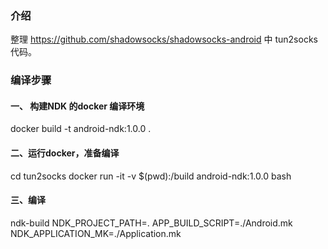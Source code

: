 ### 介绍
整理 https://github.com/shadowsocks/shadowsocks-android 中 tun2socks 代码。

### 编译步骤
#### 一、 构建NDK 的docker 编译环境
docker build -t android-ndk:1.0.0 .

#### 二、运行docker，准备编译
cd  tun2socks
docker run -it -v $(pwd):/build android-ndk:1.0.0 bash


#### 三、编译
ndk-build NDK_PROJECT_PATH=. APP_BUILD_SCRIPT=./Android.mk  NDK_APPLICATION_MK=./Application.mk 
